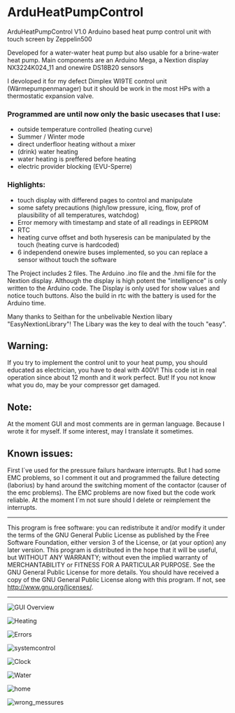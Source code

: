 # ArduHeatPumpControl

ArduHeatPumpControl V1.0
Arduino based heat pump control unit with touch screen by Zeppelin500

Developed for a water-water heat pump but also usable for a brine-water heat pump.
Main components are an Arduino Mega, a Nextion display NX3224K024_11 and onewire DS18B20 sensors

I devoloped it for my defect Dimplex WI9TE control unit (Wärmepumpenmanager) but it should be work in the most HPs with a thermostatic expansion valve.

### Programmed are until now only the basic usecases that I use:
* outside temperature controlled (heating curve)
* Summer / Winter mode
* direct underfloor heating without a mixer
* (drink) water heating
* water heating is preffered before heating
* electric provider blocking (EVU-Sperre)

### Highlights:
* touch display with differend pages to control and manipulate
* some safety precautions (high/low pressure, icing, flow,  prof of plausibility of all temperatures, watchdog)
* Error memory with timestamp and state of all readings in EEPROM
* RTC
* heating curve offset and both hyseresis can be manipulated by the touch (heating curve is hardcoded)
* 6 independend onewire buses implemented, so you can replace a sensor without touch the software

The Project includes 2 files. The Arduino .ino file and the .hmi file for the Nextion display.
Although the display is high potent the "intelligence" is only written to the Arduino code. The Display is only used for show values and notice touch buttons. 
Also the build in rtc with the battery is used for the Arduino time.   

Many thanks to Seithan for the unbelivable Nextion libary "EasyNextionLibrary"! The Libary was the key to deal with the touch "easy".

## Warning:
If you try to implement the control unit to your heat pump, you should educated as electrician, you have to deal with 400V!
This code ist in real operation since about 12 month and it work perfect. But! If you not know what you do, may be your compressor get damaged.

## Note: 
At the moment GUI and most comments are in german language. Because I wrote it for myself. If some interest, may I translate it sometimes.

## Known issues:
First I´ve used for the pressure failurs hardware interrupts. But I had some EMC problems, so I comment it out and programmed the failure detecting (laborius) by hand around the switching moment of the contactor (causer of the emc problems).
The EMC problems are now fixed but the code work reliable. At the moment I´m not sure should I delete or reimplement the interrupts. 

****************************************************
This program is free software: you can redistribute it and/or modify it under the terms of the GNU General Public License as published by
the Free Software Foundation, either version 3 of the License, or (at your option) any later version. This program is distributed in the hope that it will be useful,
but WITHOUT ANY WARRANTY; without even the implied warranty of MERCHANTABILITY or FITNESS FOR A PARTICULAR PURPOSE.  See the GNU General Public License for more details.
You should have received a copy of the GNU General Public License along with this program.  If not, see <http://www.gnu.org/licenses/>.
****************************************************


![GUI Overview](Pictures/Uebersicht.jpg)

![Heating](Pictures/Heizung.jpg)

![Errors](Pictures/Fehlerspeicher.jpg)

![systemcontrol](Pictures/Systemkontrolle.jpg)

![Clock](Pictures/Nextion%20Uhr.png)

![Water](Pictures/Nextion_WW.png)

![home](Pictures/Nextion_home.png)

![wrong_messures](Pictures/Nextion_Fehlmessungen.png)
